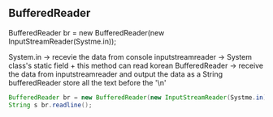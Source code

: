 ## BufferedReader

BufferedReader br = new BufferedReader(new InputStreamReader(Systme.in));

System.in -> recevie the data from console
inputstreamreader -> System class's static field + this method can read korean
BufferedReader -> receive the data from inputstreamreader and output the data as a String
bufferedReader store all the text before the '\n' 

```java
BufferedReader br = new BufferedReader(new InputStreamReader(Systme.in));
String s br.readline();
```
